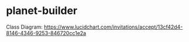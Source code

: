 # planet-builder
Class Diagram: 
https://www.lucidchart.com/invitations/accept/13cf42d4-8146-4346-9253-846720cc1e2a